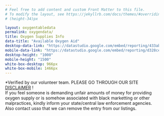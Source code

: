 ```yaml
---
# Feel free to add content and custom Front Matter to this file.
# To modify the layout, see https://jekyllrb.com/docs/themes/#overriding-theme-defaults
# (height-34)px

layout: oxygentabledata
permalink: oxygendata/
title: Oxygen Supplies Info
data-title: "Available Oxygen Aid"
desktop-data-link: "https://datastudio.google.com/embed/reporting/433abaa1-f839-4591-b724-de5d41b69f65/page/6NyFC"
mobile-data-link: "https://datastudio.google.com/embed/reporting/d328ce0c-e7dd-43b5-8c4c-8e86facab75b/page/6NyFC"
desktop-height: "1000"
mobile-height: "1500"
white-box-desktop: 966px
white-box-mobile: 1466px
---
```


*Verified by our volunteer team. PLEASE GO THROUGH OUR SITE [DISCLAIMER](/disclaimer) !  
If you feel someone is demanding unfair amounts of money for providing oxygen supply or is somehow associated with black marketting or other malpractices, kindly inform your state/central law enforcement agencies. Also contact usso that we can remove the entry from our listings.